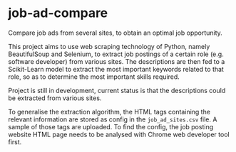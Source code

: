 # job-ad-compare
Compare job ads from several sites, to obtain an optimal job opportunity.

This project aims to use web scraping technology of Python, namely BeautifulSoup and Selenium, to extract job postings of a certain role (e.g. software developer) from various sites. The descriptions are then fed to a Scikit-Learn model to extract the most important keywords related to that role, so as to determine the most important skills required.

Project is still in development, current status is that the descriptions could be extracted from various sites.

To generalise the extraction algorithm, the HTML tags containing the relevant information are stored as config in the ```job_ad_sites.csv``` file. A sample of those tags are uploaded. To find the config, the job posting website HTML page needs to be analysed with Chrome web developer tool first.
